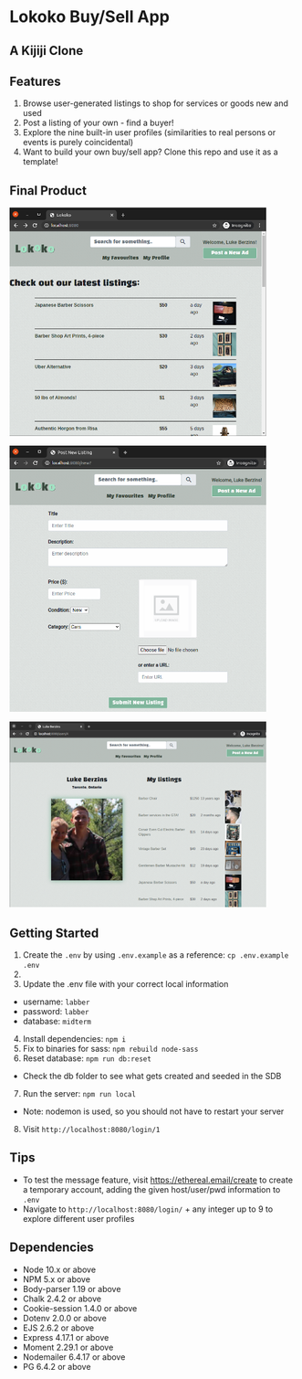 Lokoko Buy/Sell App
=========

## A Kijiji Clone



## Features

1. Browse user-generated listings to shop for services or goods new and used
2. Post a listing of your own - find a buyer!
3. Explore the nine built-in user profiles (similarities to real persons or events is purely coincidental)
4. Want to build your own buy/sell app? Clone this repo and use it as a template!

## Final Product

!["Browse listings from your area!"](https://github.com/rjlmacfarlane/lokoko/blob/master/docs/latest-listings.png)

!["Browse listings from your area!"](https://github.com/rjlmacfarlane/lokoko/blob/master/docs/post-new-ad.png)

!["Browse listings from your area!"](https://github.com/rjlmacfarlane/lokoko/blob/master/docs/user-profile.png)

## Getting Started

1. Create the `.env` by using `.env.example` as a reference: `cp .env.example .env`
2. 
3. Update the .env file with your correct local information 
  - username: `labber` 
  - password: `labber` 
  - database: `midterm`
4. Install dependencies: `npm i`
5. Fix to binaries for sass: `npm rebuild node-sass`
6. Reset database: `npm run db:reset`
  - Check the db folder to see what gets created and seeded in the SDB
7. Run the server: `npm run local`
  - Note: nodemon is used, so you should not have to restart your server
8. Visit `http://localhost:8080/login/1`

## Tips

- To test the message feature, visit https://ethereal.email/create to create a temporary account, adding the given host/user/pwd information to `.env`
- Navigate to `http://localhost:8080/login/` + any integer up to 9 to explore different user profiles 

## Dependencies

- Node 10.x or above
- NPM 5.x or above
- Body-parser 1.19 or above
- Chalk 2.4.2 or above
- Cookie-session 1.4.0 or above
- Dotenv 2.0.0 or above
- EJS 2.6.2 or above
- Express 4.17.1 or above
- Moment 2.29.1 or above
- Nodemailer 6.4.17 or above
- PG 6.4.2 or above
